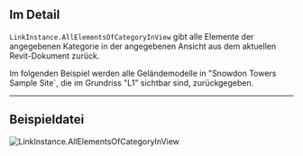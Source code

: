 ## Im Detail
`LinkInstance.AllElementsOfCategoryInView` gibt alle Elemente der angegebenen Kategorie in der angegebenen Ansicht aus dem aktuellen Revit-Dokument zurück.

Im folgenden Beispiel werden alle Geländemodelle in "Snowdon Towers Sample Site`, die im Grundriss "L1" sichtbar sind, zurückgegeben.
___
## Beispieldatei

![LinkInstance.AllElementsOfCategoryInView](./Revit.Elements.LinkInstance.AllElementsOfCategoryInView_img.jpg)
